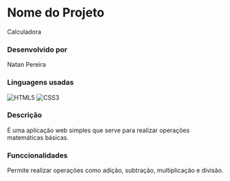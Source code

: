 # Nome do Projeto 
Calculadora

### Desenvolvido por 
Natan Pereira

### Linguagens usadas
![HTML5](https://img.shields.io/badge/html5-%23E34F26.svg?style=for-the-badge&logo=html5&logoColor=white)
![CSS3](https://img.shields.io/badge/css3-%231572B6.svg?style=for-the-badge&logo=css3&logoColor=white)  

### Descrição 
É uma aplicação web simples que serve para realizar operações matemáticas básicas.

### Funccionalidades
Permite realizar operações como adição, subtração, multiplicação e divisão.
